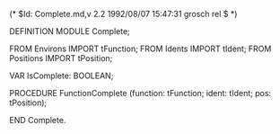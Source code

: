 (* $Id: Complete.md,v 2.2 1992/08/07 15:47:31 grosch rel $ *)

DEFINITION MODULE Complete;

FROM	Environs	IMPORT	tFunction;
FROM	Idents		IMPORT	tIdent;
FROM	Positions	IMPORT	tPosition;

VAR IsComplete: BOOLEAN;

PROCEDURE FunctionComplete (function: tFunction; ident: tIdent; pos: tPosition);

END Complete.

